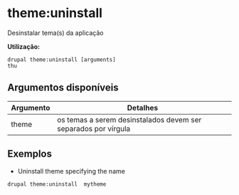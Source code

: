 # theme:uninstall
Desinstalar tema(s) da aplicação

**Utilização:**
```
drupal theme:uninstall [arguments]
thu
```

## Argumentos disponíveis
Argumento | Detalhes
---------|-------------
theme | os temas a serem desinstalados devem ser separados por vírgula

## Exemplos
* Uninstall theme specifying the name
```
drupal theme:uninstall  mytheme
```
